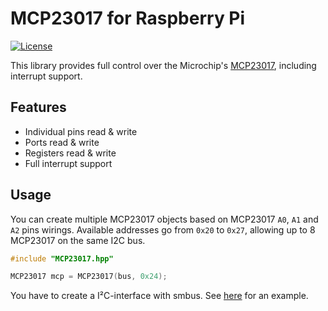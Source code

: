 # MCP23017 for Raspberry Pi

[![License](https://img.shields.io/badge/license-MIT%20License-blue.svg)](http://doge.mit-license.org)

This library provides full control over the Microchip's [MCP23017](https://www.microchip.com/wwwproducts/en/MCP23017), including interrupt support.

## Features
 * Individual pins read & write
 * Ports read & write
 * Registers read & write
 * Full interrupt support

## Usage
You can create multiple MCP23017 objects based on  MCP23017 `A0`, `A1` and `A2` pins wirings.
Available addresses go from `0x20` to `0x27`, allowing up to 8 MCP23017 on the same I2C bus.

```cpp
#include "MCP23017.hpp"

MCP23017 mcp = MCP23017(bus, 0x24);
```

You have to create a I²C-interface with smbus. See [here](./examples/test.cpp) for an example.

